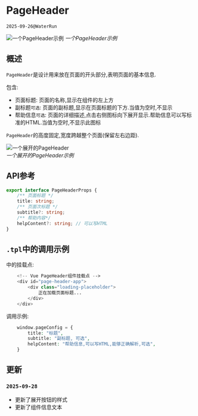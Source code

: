 # PageHeader

`2025-09-26@WaterRun`

![一个PageHeader示例](./assets/PageHeader示例图.png)
*一个PageHeader示例*  

## 概述

`PageHeader`是设计用来放在页面的开头部分,表明页面的基本信息.  

包含:  

- 页面标题: 页面的名称,显示在组件的左上方  
- 副标题`可选`: 页面的副标题,显示在页面标题的下方.当值为空时,不显示  
- 帮助信息`可选`: 页面的详细描述,点击右侧图标向下展开显示.帮助信息可以写标准的HTML.当值为空时,不显示此图标   

`PageHeader`的高度固定,宽度跨越整个页面(保留左右边距).  

![一个展开的PageHeader](./assets/展开的PageHeader.png)  
*一个展开的PageHeader示例*

## API参考

```typescript
export interface PageHeaderProps {
    /** 页面标题 */
    title: string;
    /** 页面次标题 */
    subtitle?: string;
    /** 帮助内容*/
    helpContent?: string; // 可以写HTML
}
```

## `.tpl`中的调用示例

<HTML>中的挂载点:

```php
    <!-- Vue PageHeader组件挂载点 -->
    <div id="page-header-app">
        <div class="loading-placeholder">
            正在加载页面标题...
        </div>
    </div>
```

调用示例:  

```php
    window.pageConfig = {
        title: "标题",
        subtitle: "副标题, 可选",
        helpContent: "帮助信息,可以写HTML,能够正确解析,可选",
    }
```

## 更新  

### `2025-09-28`  

- 更新了展开按钮的样式  
- 更新了组件信息文本  
